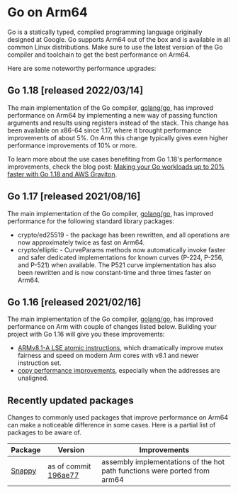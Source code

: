 # Go on Arm64

Go is a statically typed, compiled programming language originally designed at Google. Go supports Arm64 out of the box and is available in all common Linux distributions. Make sure to use the latest version of the Go compiler and toolchain to get the best performance on Arm64.

Here are some noteworthy performance upgrades:

## Go 1.18 \[released 2022/03/14\]
The main implementation of the Go compiler, [golang/go](https://github.com/golang/go), has improved
performance on Arm64 by implementing a new way of passing function arguments and results using registers instead of the stack. This change has been available on x86-64 since 1.17, where it brought performance improvements of about 5%. On Arm this change typically gives even higher performance improvements of 10% or more.

To learn more about the use cases benefiting from Go 1.18's performance improvements, check the blog post: [Making your Go workloads up to 20% faster with Go 1.18 and AWS Graviton](https://aws.amazon.com/blogs/compute/making-your-go-workloads-up-to-20-faster-with-go-1-18-and-aws-graviton/).


## Go 1.17 \[released 2021/08/16\]
The main implementation of the Go compiler, [golang/go](https://github.com/golang/go), has improved
performance for the following standard library packages:

- crypto/ed25519 - the package has been rewritten, and all operations are now approximately twice as fast on Arm64.
- crypto/elliptic - CurveParams methods now automatically invoke faster and safer dedicated implementations for known curves (P-224, P-256, and P-521) when available. The P521 curve implementation has also been rewritten and is now constant-time and three times faster on Arm64.


## Go 1.16 \[released 2021/02/16\]
The main implementation of the Go compiler, [golang/go](https://github.com/golang/go), has improved
performance on Arm with couple of changes listed below. Building your project with Go 1.16 will give you these improvements:

 * [ARMv8.1-A LSE atomic instructions](https://go-review.googlesource.com/c/go/+/234217), which dramatically improve mutex fairness and speed on modern Arm cores with v8.1 and newer instruction set.
 * [copy performance improvements](https://go-review.googlesource.com/c/go/+/243357), especially when the addresses are unaligned.


## Recently updated packages
Changes to commonly used packages that improve performance on Arm64 can make a noticeable difference in
some cases. Here is a partial list of packages to be aware of.

Package   | Version   | Improvements
----------|-----------|-------------
[Snappy](https://github.com/golang/snappy) | as of commit [196ae77](https://github.com/golang/snappy/commit/196ae77b8a26000fa30caa8b2b541e09674dbc43) | assembly implementations of the hot path functions were ported from arm64

